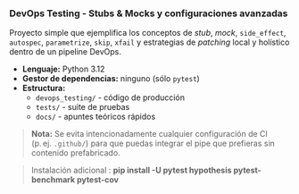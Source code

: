 ### DevOps Testing - Stubs & Mocks y configuraciones avanzadas

Proyecto simple que ejemplifica los conceptos de *stub*, *mock*, `side_effect`, `autospec`, `parametrize`, `skip`, `xfail` y estrategias de *patching* local y holístico dentro de un pipeline DevOps.

* **Lenguaje:** Python 3.12  
* **Gestor de dependencias:** ninguno (sólo `pytest`)  
* **Estructura:**  
  * `devops_testing/` - código de producción  
  * `tests/` - suite de pruebas  
  * `docs/` - apuntes teóricos rápidos  

> **Nota:** Se evita intencionadamente cualquier configuración de CI (p. ej. `.github/`) para que puedas integrar el pipe  que prefieras sin contenido prefabricado.


> Instalación adicional : **pip install -U pytest hypothesis pytest-benchmark pytest-cov**
